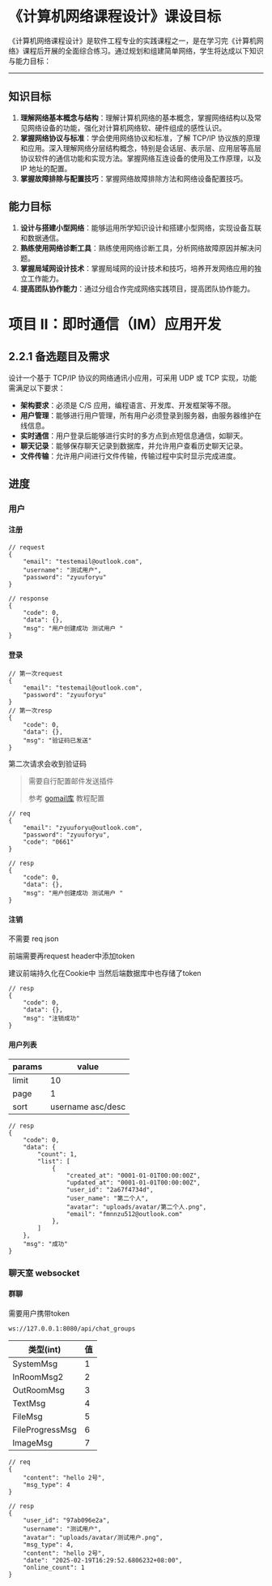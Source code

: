 # 《计算机网络课程设计》课设目标

《计算机网络课程设计》是软件工程专业的实践课程之一，是在学习完《计算机网络》课程后开展的全面综合练习。通过规划和组建简单网络，学生将达成以下知识与能力目标：

---

## 知识目标

1. **理解网络基本概念与结构**：理解计算机网络的基本概念，掌握网络结构以及常见网络设备的功能，强化对计算机网络软、硬件组成的感性认识。
2. **掌握网络协议与标准**：学会使用网络协议和标准，了解 TCP/IP 协议族的原理和应用。深入理解网络分层结构概念，特别是会话层、表示层、应用层等高层协议软件的通信功能和实现方法。掌握网络互连设备的使用及工作原理，以及 IP 地址的配置。
3. **掌握故障排除与配置技巧**：掌握网络故障排除方法和网络设备配置技巧。

## 能力目标

1. **设计与搭建小型网络**：能够运用所学知识设计和搭建小型网络，实现设备互联和数据通信。
2. **熟练使用网络诊断工具**：熟练使用网络诊断工具，分析网络故障原因并解决问题。
3. **掌握局域网设计技术**：掌握局域网的设计技术和技巧，培养开发网络应用的独立工作能力。
4. **提高团队协作能力**：通过分组合作完成网络实践项目，提高团队协作能力。

# 项目 II：即时通信（IM）应用开发

## 2.2.1 备选题目及需求

设计一个基于 TCP/IP 协议的网络通讯小应用，可采用 UDP 或 TCP 实现，功能需满足以下要求：

- **架构要求**：必须是 C/S 应用，编程语言、开发库、开发框架等不限。
- **用户管理**：能够进行用户管理，所有用户必须登录到服务器，由服务器维护在线信息。
- **实时通信**：用户登录后能够进行实时的多方点到点短信息通信，如聊天。
- **聊天记录**：能够保存聊天记录到数据库，并允许用户查看历史聊天记录。
- **文件传输**：允许用户间进行文件传输，传输过程中实时显示完成进度。



## 进度

### 用户

#### 注册

```
// request 
{
    "email": "testemail@outlook.com",
    "username": "测试用户",
    "password": "zyuuforyu"
}

// response
{
    "code": 0,
    "data": {},
    "msg": "用户创建成功 测试用户 "
}
```

#### 登录

```
// 第一次request 
{
    "email": "testemail@outlook.com",
    "password": "zyuuforyu"
}
// 第一次resp
{
    "code": 0,
    "data": {},
    "msg": "验证码已发送"
}
```

第二次请求会收到验证码 

>需要自行配置邮件发送插件
>
>参考  [gomail库](https://pkg.go.dev/gopkg.in/gomail.v2) 教程配置

```
// req
{
    "email": "zyuuforyu@outlook.com",
    "password": "zyuuforyu",
    "code": "0661"
}

// resp
{
    "code": 0,
    "data": {},
    "msg": "用户创建成功 测试用户 "
}
```

#### 注销

不需要 req json

前端需要再request header中添加token

建议前端持久化在Cookie中 当然后端数据库中也存储了token

```
// resp
{
    "code": 0,
    "data": {},
    "msg": "注销成功"
}
```
#### 用户列表

| params | value             |
| ------ | ----------------- |
| limit  | 10                |
| page   | 1                 |
| sort   | username asc/desc |

```
// resp
{
    "code": 0,
    "data": {
        "count": 1,
        "list": [
            {
                "created_at": "0001-01-01T00:00:00Z",
                "updated_at": "0001-01-01T00:00:00Z",
                "user_id": "2a67f4734d",
                "user_name": "第二个人",
                "avatar": "uploads/avatar/第二个人.png",
                "email": "fmnnzu512@outlook.com"
            },
        ]
    },
    "msg": "成功"
}

```


### 聊天室 websocket

#### 群聊

需要用户携带token

`ws://127.0.0.1:8080/api/chat_groups`

| 类型(int)       | 值   |
| --------------- | ---- |
| SystemMsg       | 1    |
| InRoomMsg2      | 2    |
| OutRoomMsg      | 3    |
| TextMsg         | 4    |
| FileMsg         | 5    |
| FileProgressMsg | 6    |
| ImageMsg        | 7    |



```
// req
{
    "content": "hello 2号",
    "msg_type": 4
}

// resp
{
    "user_id": "97ab096e2a",
    "username": "测试用户",
    "avatar": "uploads/avatar/测试用户.png",
    "msg_type": 4,
    "content": "hello 2号",
    "date": "2025-02-19T16:29:52.6806232+08:00",
    "online_count": 1
}
```



